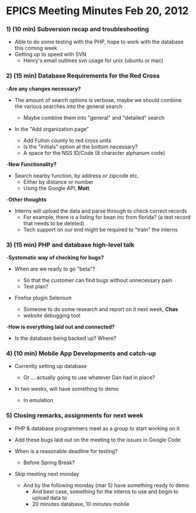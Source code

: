 # EPICS Meeting Minutes Feb 20, 2012 #

### 1) (10 min) Subversion recap and troubleshooting ###
  * Able to do some testing with the PHP, hope to work with the database this coming week
  * Getting up to speed with SVN
    * Henry's email outlines svn usage for unix (ubuntu or mac)

### 2) (15 min) Database Requirements for the Red Cross ###
-**Are any changes necessary?**

  * The amount of search options is verbose, maybe we should combine the various searches into the general search
    * Maybe combine them into "general" and "detailed" search

  * In the "Add organization page"
    * Add Fulton county to red cross units
    * Is the "initials" option at the bottom necessary?
    * A space for the NSS ID/Code (8 character alphanum code)

-**New Functionality?**

  * Search nearby function, by address or zipcode etc.
    * Either by distance or number
    * Using the Google API, **Matt**

-**Other thoughts**

  * Interns will upload the data and parse through to check correct records
    * For example, there is a listing for bean inc from florida? (a test record that needs to be deleted)
    * Tech support on our end might be required to "train" the interns

### 3) (15 min) PHP and database high-level talk ###
-**Systematic way of checking for bugs?**

  * When are we ready to go "beta"?
    * So that the customer can find bugs without unnecessary pain
    * Test plan?

  * Firefox plugin Selenium
    * Someone to do some research and report on it next week, **Chas**
    * website debugging tool

-**How is everything laid out and connected?**

  * Is the database being backed up?  Where?

### 4) (10 min) Mobile App Developments and catch-up ###

  * Currently setting up database
    * Or ... actually going to use whatever Dan had in place?

  * In two weeks, will have something to demo
    * In emulation

### 5) Closing remarks, assignments for next week ###

  * PHP & database programmers meet as a group to start working on it

  * Add these bugs laid out on the meeting to the issues in Google Code

  * When is a reasonable deadline for testing?
    * Before Spring Break?

  * Skip meeting next monday
    * And by the following monday (mar 5) have something ready to demo
      * And best case, something for the interns to use and begin to upload data to
      * 20 minutes database, 10 minutes mobile